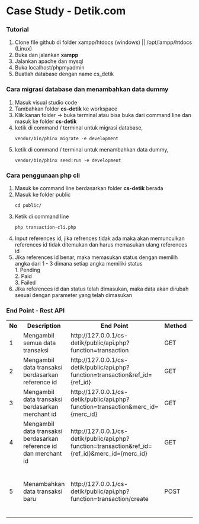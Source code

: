 # Case Study - Detik.com

### Tutorial
<ol>
  <li>Clone file github di folder xampp/htdocs (windows) || /opt/lampp/htdocs (Linux)</li>
  <li>Buka dan jalankan <strong>xampp</strong></li>
  <li>Jalankan apache dan mysql</li>
  <li>Buka localhost/phpmyadmin</li>
  <li>Buatlah database dengan name cs_detik</li>
</ol>

### Cara migrasi database dan menambahkan data dummy
<ol>
  <li>Masuk visual studio code</li>
  <li>Tambahkan folder <b>cs-detik</b> ke workspace</li>
  <li>Klik kanan folder -> buka terminal atau bisa buka dari command line dan masuk ke folder <b>cs-detik</b></li>
  <li>ketik di command / terminal untuk migrasi database,
    
    vendor/bin/phinx migrate -e development
  </li>
  <li>ketik di command / terminal untuk menambahkan data dummy,
    
    vendor/bin/phinx seed:run -e development
  </li>
</ol>

### Cara penggunaan php cli
<ol>
  <li>Masuk ke command line berdasarkan folder <b>cs-detik</b> berada</li>
  <li>
    Masuk ke folder public
  
    cd public/
  </li>
  <li>Ketik di command line
  
    php transaction-cli.php
  </li>
  <li>Input references id, jika refrences tidak ada maka akan memunculkan references id tidak ditemukan dan harus memasukan ulang references id</li>
  <li>Jika references id benar, maka memasukan status dengan memilih angka dari 1 - 3 dimana setiap angka memiliki status <br>
  1. Pending <br>
  2. Paid <br>
  3. Failed <br>
  </li>
  <li>Jika references id dan status telah dimasukan, maka data akan dirubah sesuai dengan parameter yang telah dimasukan</li>
</ol>

### End Point - Rest API
<table>
  <tr style="width:100%">
    <th>No</th>
    <th>Description</th>
    <th>End Point</th>
    <th>Method</th>
    <th>Params</th>
  </tr>
  <tr style="width:100%">
    <td>1</td>
    <td>Mengambil semua data transaksi</td>
    <td>http://127.0.0.1/cs-detik/public/api.php?function=transaction</td>
    <td>GET</td>
    <td>-</td>
  </tr>
  <tr style="width:100%">
    <td>2</td>
    <td>Mengambil data transaksi berdasarkan reference id</td>
    <td>http://127.0.0.1/cs-detik/public/api.php?function=transaction&ref_id={ref_id}</td>
    <td>GET</td>
    <td>-</td>
  </tr>
  <tr style="width:100%">
    <td>3</td>
    <td>Mengambil data transaksi berdasarkan merchant id</td>
    <td>http://127.0.0.1/cs-detik/public/api.php?function=transaction&merc_id={merc_id}</td>
    <td>GET</td>
    <td>-</td>
  </tr>
  <tr style="width:100%">
    <td>4</td>
    <td>Mengambil data transaksi berdasarkan reference id dan merchant id</td>
    <td>http://127.0.0.1/cs-detik/public/api.php?function=transaction&ref_id={ref_id}&merc_id={merc_id}</td>
    <td>GET</td>
    <td>-</td>
  </tr>
  <tr style="width:100%">
    <td>5</td>
    <td>Menambahkan data transaksi baru</td>
    <td>http://127.0.0.1/cs-detik/public/api.php?function=transaction/create</td>
    <td>POST</td>
    <td>
    <ul>
        <li>item_name</li>
        <li>merchant_id</li>
        <li>customer_name</li>
        <li>amount</li>
        <li>payment_type</li>
      </ul>
    </td>
  </tr>
</table>
